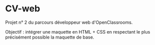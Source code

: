 # CV-web

Projet n° 2 du parcours développeur web d'OpenClassrooms.

Objectif : intégrer une maquette en HTML + CSS en respectant le plus précisément possible la maquette de base. 

